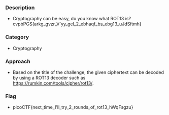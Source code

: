 ### Description
- Cryptography can be easy, do you know what ROT13 is? cvpbPGS{arkg_gvzr_V'yy_gel_2_ebhaqf_bs_ebg13_uJdSftmh}

### Category 
- Cryptography 

### Approach 
- Based on the title of the challenge, the given ciphertext can be decoded by using a ROT13 decoder such as https://rumkin.com/tools/cipher/rot13/. 

### Flag 
- picoCTF{next_time_I'll_try_2_rounds_of_rot13_hWqFsgzu}
